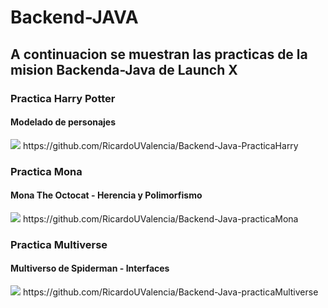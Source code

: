 # Backend-JAVA
<h2> A continuacion se muestran las practicas de la mision Backenda-Java de Launch X </h2>
<h3> Practica Harry Potter </h3>
<h4> Modelado de personajes </h4>
<img src="https://encrypted-tbn0.gstatic.com/images?q=tbn:ANd9GcQ6tbQgub2TLMoPFhWiRWYRsIa0WJL8gEKMxQ&usqp=CAU">
https://github.com/RicardoUValencia/Backend-Java-PracticaHarry

<h3> Practica Mona </h3>
<h4> Mona The Octocat - Herencia y Polimorfismo </h4>
<img src="https://i0.wp.com/webapprentices.org/wp-content/uploads/2019/06/github-logo.jpg?resize=300%2C169&ssl=1">
https://github.com/RicardoUValencia/Backend-Java-practicaMona


<h3> Practica Multiverse </h3>
<h4> Multiverso de Spiderman - Interfaces </h4>
<img src="https://cdn.domestika.org/c_limit,dpr_auto,f_auto,q_auto,w_820/v1547500268/content-items/002/717/887/Spider-verse-original.jpg?1547500268">
https://github.com/RicardoUValencia/Backend-Java-practicaMultiverse



